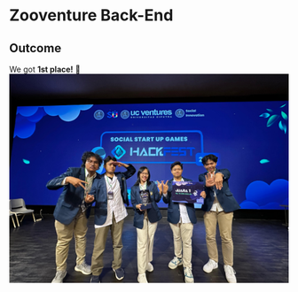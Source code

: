 # Zooventure Back-End

## Outcome
We got **1st place!** 🎉
![Picture of the team holding the award](./docs/hackfest-uc-1st-place.jpg)